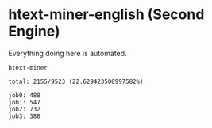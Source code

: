 # htext-miner-english (Second Engine)

Everything doing here is automated.

```
htext-miner

total: 2155/9523 (22.629423500997582%)

job0: 488
job1: 547
job2: 732
job3: 388
```